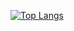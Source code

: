 [![Top Langs](https://github-readme-stats.vercel.app/api/top-langs/?username=MateusHenriquegringo&hide=html)](https://github.com/MateusHenriquegringo/github-readme-stats)
